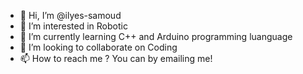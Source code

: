 - 👋 Hi, I’m @ilyes-samoud
- 👀 I’m interested in Robotic
- 🌱 I’m currently learning C++ and Arduino programming luanguage
- 💞️ I’m looking to collaborate on Coding 
- 📫 How to reach me ? You can by emailing me!

<!---
ilyes-samoud/ilyes-samoud is a ✨ special ✨ repository because its `README.md` (this file) appears on your GitHub profile.
You can click the Preview link to take a look at your changes.
--->
